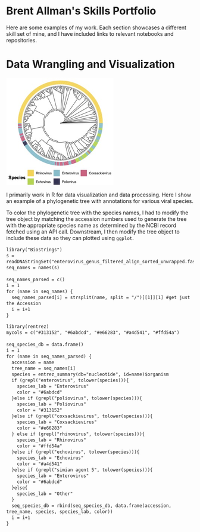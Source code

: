 # Brent Allman's Skills Portfolio

Here are some examples of my work. Each section showcases a different skill set of mine, and I have included links to relevant notebooks and repositories.

# Data Wrangling and Visualization

![](phylogeny.jpg)

I primarily work in R for data visualization and data processing. Here I show an example of a phylogenetic tree with annotations for various viral species. 

To color the phylogenetic tree with the species names, I had to modify the tree object by matching the accession numbers used to generate the tree with the appropriate species name as determined by the NCBI record fetched using an API call. Downstream, I then modify the tree object to include these data so they can plotted using `ggplot`.
```{r}
library("Biostrings")
s = readDNAStringSet("enterovirus_genus_filtered_align_sorted_unwrapped.fasta")
seq_names = names(s)

seq_names_parsed = c()
i = 1
for (name in seq_names) {
  seq_names_parsed[i] = strsplit(name, split = "/")[[1]][1] #get just the Accession
  i = i+1
}
```

```
library(rentrez)
mycols = c("#313152", "#6abdcd", "#e66283", "#a4d541", "#ffd54a")

seq_species_db = data.frame()
i = 1
for (name in seq_names_parsed) {
  accession = name
  tree_name = seq_names[i]
  species = entrez_summary(db="nucleotide", id=name)$organism
  if (grepl("enterovirus", tolower(species))){
    species_lab = "Enterovirus"
    color = "#6abdcd"
  }else if (grepl("poliovirus", tolower(species))){
    species_lab = "Poliovirus"
    color = "#313152"
  }else if (grepl("coxsackievirus", tolower(species))){
    species_lab = "Coxsackievirus"
    color = "#e66283"
  } else if (grepl("rhinovirus", tolower(species))){
    species_lab = "Rhinovirus"
    color = "#ffd54a"
  }else if (grepl("echovirus", tolower(species))){
    species_lab = "Echovirus"
    color = "#a4d541"
  }else if (grepl("simian agent 5", tolower(species))){
    species_lab = "Enterovirus"
    color = "#6abdcd"
  }else{
    species_lab = "Other"
  }
  seq_species_db = rbind(seq_species_db, data.frame(accession, tree_name, species, species_lab, color))
  i = i+1
}
```
